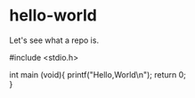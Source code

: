 # hello-world
Let's see what a repo is.

#include <stdio.h>

int main (void){
  printf("Hello,World\n");
  return 0;  
  }
